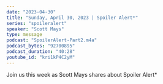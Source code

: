 ```yaml
---
date: "2023-04-30"
title: "Sunday, April 30, 2023 | Spoiler Alert*"
series: "spoileralert"
speaker: "Scott Mays"
type: message
podcast: "SpoilerAlert-Part2.m4a"
podcast_bytes: "92700895"
podcast_duration: "40:28"
youtube_id: "kri1kP4C2yM"
---
```

Join us this week as Scott Mays shares about Spoiler Alert*
